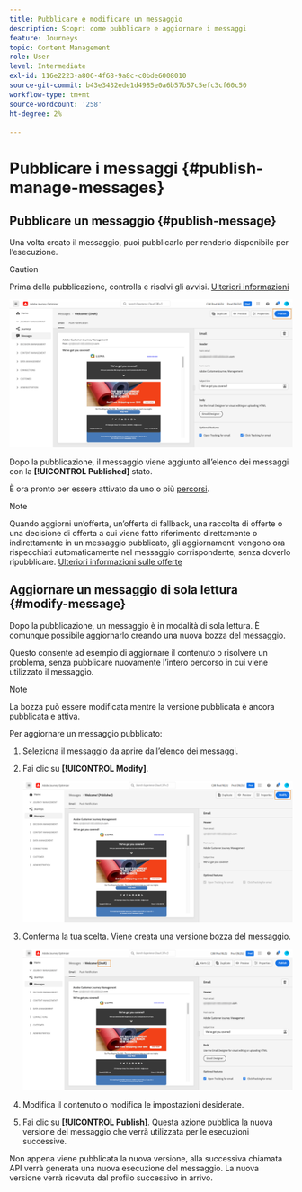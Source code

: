 ```yaml
---
title: Pubblicare e modificare un messaggio
description: Scopri come pubblicare e aggiornare i messaggi
feature: Journeys
topic: Content Management
role: User
level: Intermediate
exl-id: 116e2223-a806-4f68-9a8c-c0bde6008010
source-git-commit: b43e3432ede1d4985e0a6b57b57c5efc3cf60c50
workflow-type: tm+mt
source-wordcount: '258'
ht-degree: 2%

---
```


# Pubblicare i messaggi {#publish-manage-messages}

## Pubblicare un messaggio {#publish-message}

Una volta creato il messaggio, puoi pubblicarlo per renderlo disponibile per l’esecuzione.

>[!CAUTION]
>
>Prima della pubblicazione, controlla e risolvi gli avvisi. [Ulteriori informazioni](alerts.md)

![](assets/publish-message.png)

Dopo la pubblicazione, il messaggio viene aggiunto all’elenco dei messaggi con la **[!UICONTROL Published]** stato.

È ora pronto per essere attivato da uno o più [percorsi](../building-journeys/journey.md).

>[!NOTE]
>
>Quando aggiorni un’offerta, un’offerta di fallback, una raccolta di offerte o una decisione di offerta a cui viene fatto riferimento direttamente o indirettamente in un messaggio pubblicato, gli aggiornamenti vengono ora rispecchiati automaticamente nel messaggio corrispondente, senza doverlo ripubblicare. [Ulteriori informazioni sulle offerte](../offers/get-started/starting-offer-decisioning.md)

## Aggiornare un messaggio di sola lettura {#modify-message}

Dopo la pubblicazione, un messaggio è in modalità di sola lettura. È comunque possibile aggiornarlo creando una nuova bozza del messaggio.

Questo consente ad esempio di aggiornare il contenuto o risolvere un problema, senza pubblicare nuovamente l’intero percorso in cui viene utilizzato il messaggio.

>[!NOTE]
>
>La bozza può essere modificata mentre la versione pubblicata è ancora pubblicata e attiva.

Per aggiornare un messaggio pubblicato:

1. Seleziona il messaggio da aprire dall’elenco dei messaggi.

1. Fai clic su **[!UICONTROL Modify]**.

   ![](assets/message-modify.png)

1. Conferma la tua scelta. Viene creata una versione bozza del messaggio.

   ![](assets/message-modify-v2.png)

1. Modifica il contenuto o modifica le impostazioni desiderate.
1. Fai clic su **[!UICONTROL Publish]**. Questa azione pubblica la nuova versione del messaggio che verrà utilizzata per le esecuzioni successive.

Non appena viene pubblicata la nuova versione, alla successiva chiamata API verrà generata una nuova esecuzione del messaggio. La nuova versione verrà ricevuta dal profilo successivo in arrivo.

<!--For batch messages, the audience/segment being processed in the previous execution will not be affected by the new version. Only the next incoming API call with an audience/segment will generate a new message execution with the new version. -->
